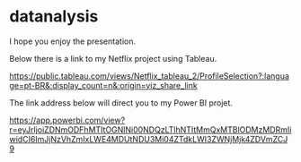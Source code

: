 # datanalysis

I hope you enjoy the presentation.

Below there is a link to my Netflix project using Tableau.

https://public.tableau.com/views/Netflix_tableau_2/ProfileSelection?:language=pt-BR&:display_count=n&:origin=viz_share_link

The link address below will direct you to my Power BI projet.

https://app.powerbi.com/view?r=eyJrIjoiZDNmODFhMTItOGNlNi00NDQzLTlhNTItMmQxMTBlODMzMDRmIiwidCI6ImJjNzVhZmIxLWE4MDUtNDU3Mi04ZTdkLWI3ZWNjMjk4ZDVmZCJ9
